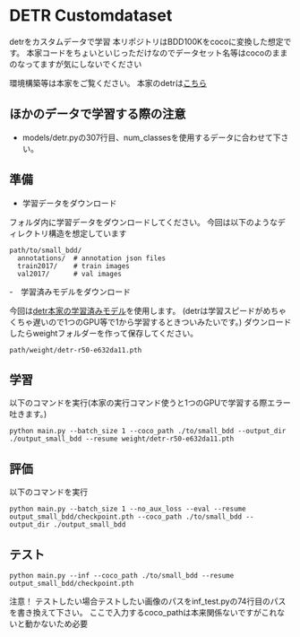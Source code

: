 # DETR Customdataset

detrをカスタムデータで学習
本リポジトリはBDD100Kをcocoに変換した想定です。
本家コードをちょいといじっただけなのでデータセット名等はcocoのままのなってますが気にしないでください

環境構築等は本家をご覧ください。
本家のdetrは[こちら](https://github.com/facebookresearch/detr)


## ほかのデータで学習する際の注意
- models/detr.pyの307行目、num_classesを使用するデータに合わせて下さい。

## 準備
- 学習データをダウンロード

フォルダ内に学習データをダウンロードしてください。
今回は以下のようなディレクトリ構造を想定しています
```
path/to/small_bdd/
  annotations/  # annotation json files
  train2017/    # train images
  val2017/      # val images
```
-　学習済みモデルをダウンロード

今回は[detr本家の学習済みモデル](https://dl.fbaipublicfiles.com/detr/detr-r50-e632da11.pth)を使用します。
(detrは学習スピードがめちゃくちゃ遅いので1つのGPU等で1から学習するときついみたいです。)
ダウンロードしたらweightフォルダーを作って保存してください。
```
path/weight/detr-r50-e632da11.pth
```

## 学習
以下のコマンドを実行(本家の実行コマンド使うと1つのGPUで学習する際エラー吐きます。)
```
python main.py --batch_size 1 --coco_path ./to/small_bdd --output_dir ./output_small_bdd --resume weight/detr-r50-e632da11.pth
```

## 評価
以下のコマンドを実行
```
python main.py --batch_size 1 --no_aux_loss --eval --resume output_small_bdd/checkpoint.pth --coco_path ./to/small_bdd --output_dir ./output_small_bdd
```

## テスト
```
python main.py --inf --coco_path ./to/small_bdd --resume output_small_bdd/checkpoint.pth
```
注意！
テストしたい場合テストしたい画像のパスをinf_test.pyの74行目のパスを書き換えて下さい。
ここで入力するcoco_pathは本来関係ないですがこれないと動かないため必要



